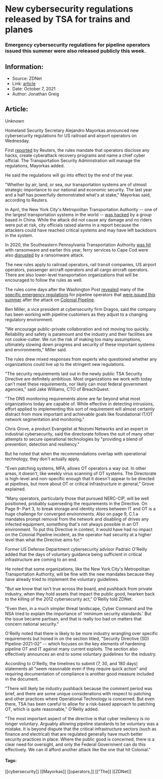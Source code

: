 # New cybersecurity regulations released by TSA for trains and planes
### Emergency cybersecurity regulations for pipeline operators issued this summer were also released publicly this week.

## Information:
+ Source: ZDNet
+ Link: [article](https://www.zdnet.com/article/new-cybersecurity-regulations-released-by-tsa-for-trains-and-planes/)
+ Date: October 7, 2021
+ Author: Jonathan Greig


## Article:
Unknown

Homeland Security Secretary Alejandro Mayorkas announced new cybersecurity regulations for US railroad and airport operators on Wednesday. 

First [reported](https://www.reuters.com/article/usa-cyber-railways-exclusive/exclusive-u-s-to-tell-critical-rail-air-companies-to-report-hacks-name-cyber-chiefs-idUSKBN2GW1LP) by Reuters, the rules mandate that operators disclose any hacks, create cyberattack recovery programs and name a chief cyber official. The Transportation Security Administration will manage the regulations, Mayorkas added. 

He said the regulations will go into effect by the end of the year. 

"Whether by air, land, or sea, our transportation systems are of utmost strategic importance to our national and economic security. The last year and a half has powerfully demonstrated what's at stake," Mayorkas said, according to Reuters. 

In April, the New York City's Metropolitan Transportation Authority -- one of the largest transportation systems in the world -- [was hacked](https://www.nytimes.com/2021/06/02/nyregion/mta-cyber-attack.html) by a group based in China. While the attack did not cause any damage and no riders were put at risk, city officials raised alarms in a report because the attackers could have reached critical systems and may have left backdoors in the system. 

In 2020, the Southeastern Pennsylvania Transportation Authority [was hit](https://www.inquirer.com/transportation/septa-malware-attack-ransomware-fbi-employees-cybersecurity-20201007.html) with ransomware and earlier this year, ferry services to Cape Cod were also [disrupted](https://www.cnn.com/2021/06/02/business/steamship-authority-ransomware-attack/index.html) by a ransomware attack. 

The new rules apply to railroad operators, rail transit companies, US airport operators, passenger aircraft operators and all cargo aircraft operators. There are also lower-level transportation organizations that will be encouraged to follow the rules as well. 






The rules come days after the Washington Post [revealed](https://www.washingtonpost.com/national-security/cybersecurity-energy-pipelines-ransomware/2021/10/03/6df9cab2-2157-11ec-8200-5e3fd4c49f5e_story.html) many of the [specific emergency regulations](https://www.washingtonpost.com/context/july-2021-tsa-pipeline-security-directive/33a019c5-d074-414a-993a-226ef7703962/?itid=lk_inline_manual_4) for pipeline operators that [were issued this summer](https://www.zdnet.com/article/dhs-releases-new-cybersecurity-guidelines-for-pipelines-after-colonial-attack/) after the attack on [Colonial Pipeline](https://www.zdnet.com/article/colonial-pipeline-ransomware-attack-everything-you-need-to-know/). 

Ben Miller, a vice president at cybersecurity firm Dragos, said the company has been working with pipeline customers as they adjust to a changing regulatory environment. 

"We encourage public-private collaboration and not moving too quickly. Reliability and safety is paramount and the industry and their facilities are not cookie-cutter. We run the risk of making too many assumptions, ultimately slowing down progress and security of these important systems and environments," Miller said. 


The rules drew mixed responses from experts who questioned whether any organizations could live up to the stringent new regulations. 

"The security requirements laid out in the newly public TSA Security Directive are definitely ambitious. Most organizations we work with today can't meet these requirements, nor likely can most federal government agencies," said Jake Williams, CTO of BreachQuest. 

"The DNS monitoring requirements alone are far beyond what most organizations today are capable of. While effective in detecting intrusions, effort applied to implementing this sort of requirement will almost certainly distract from more important and achievable goals like foundational IT/OT network segmentation and monitoring."

Chris Grove, a product Evangelist at Nozomi Networks and an expert in industrial cybersecurity, said the directorate follows the suit of many other attempts to secure operational technologies by "providing a blend of prevention, detection and resiliency." 

But he noted that when the recommendations overlap with operational technology, they don't actually apply. 

"Even patching systems, MFA, allows OT operators a way out. In other areas, it doesn't, like weekly virus scanning of OT systems. The Directorate is high-level and non-specific enough that it doesn't appear to be directed at pipelines, but more about OT or critical infrastructure in general," Grove explained.

"Many operators, particularly those that pursued NERC-CIP, will be well positioned, probably superseding the requirements in the Directive. On Page 9- Part 3, to break storage and identity stores between IT and OT is a huge challenge for converged environments. Also on page 9, C.1.a mandates prompt removal from the network and disabling of drives any infected equipment, something that's not always possible in an OT environment. To put this Directive in context, it would have had no impact on the Colonial Pipeline incident, as the operator had security at a higher level than what the Directive aims for."

Former US Defense Department cybersecurity advisor Padraic O'Reilly added that the days of voluntary guidance being sufficient in critical infrastructure are coming to an end. 

He noted that some organizations, like the New York City's Metropolitan Transportation Authority, will be fine with the new mandates because they have already tried to implement the voluntary guidelines. 

"But we know that isn't true across the board, and pushback from private industry, when they hold assets that impact the public good, hearken back to the killing of the 2012 cybersecurity act," O'Reilly told ZDNet. 

"Even then, in a much simpler threat landscape, Cyber Command and the NSA tried to explain the importance of 'minimum security standards.' But the issue became partisan, and that is really too bad on matters that concern national security."

O'Reilly noted that there is likely to be more industry wrangling over specific requirements but honed in on the section titled, "Security Directive (SD) Pipeline-2021-02" -- which focuses on the key elements of hardening pipeline OT and IT against many current exploits. The section also effectively announces an end to some voluntary guidelines for the industry. 

According to O'Reilly, the timelines to submit (7, 30, and 180 days) statements all "seem reasonable even if they require quick action" and requiring documentation of compliance is another good measure included in the document.

"There will likely be industry pushback because the comment period was brief, and there are some unique considerations with respect to patching and other practices where Operational Technology is concerned. But even there, TSA has been careful to allow for a risk-based approach to patching OT, which is quite reasonable," O'Reilly added. 

"The most important aspect of the directive is that cyber resiliency is no longer voluntary. Arguably allowing pipeline standards to be voluntary was a mistake. It is beyond dispute that the critical infrastructure sectors (such as finance and electrical) that are regulated generally have much better security practices in place. Where the public good is concerned, there is a clear need for oversight, and only the Federal Government can do this effectively. We can ill afford another attack like the one that hit Colonial." 





#### Tags:
[[cybersecurity]] [[Mayorkas]] [[operators,]] [["The]] [[ZDNet]]
